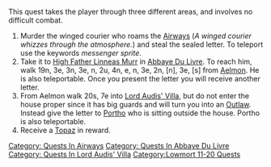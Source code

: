 This quest takes the player through three different areas, and involves
no difficult combat.

1.  Murder the winged courier who roams the
    [Airways](:Category:Airways.md "wikilink") (*A winged courier
    whizzes through the atmosphere.*) and steal the sealed letter. To
    teleport use the keywords *messenger sprite*.
2.  Take it to [High Father Linneas
    Murr](High_Father_Linneas_Murr "wikilink") in [Abbaye Du
    Livre](:Category:Abbaye_Du_Livre.md "wikilink"). To reach him, walk
    19n, 3e, 3n, 3e, n, 2u, 4n, e, n, 3e, 2n, \[n\], 3e, \[s\] from
    [Aelmon](Aelmon "wikilink"). He is also teleportable. Once you
    present the letter you will receive another letter.
3.  From Aelmon walk 20s, 7e into [Lord Audis'
    Villa](:Category:Lord_Audis'_Villa.md "wikilink"), but do not enter
    the house proper since it has big guards and will turn you into an
    [Outlaw](Outlaw_Flag.md "wikilink"). Instead give the letter to
    [Portho](Portho "wikilink") who is sitting outside the house. Portho
    is also teleportable.
4.  Receive a [Topaz](Topaz "wikilink") in reward.

[Category: Quests In Airways](Category:_Quests_In_Airways "wikilink")
[Category: Quests In Abbaye Du
Livre](Category:_Quests_In_Abbaye_Du_Livre "wikilink") [Category: Quests
In Lord Audis' Villa](Category:_Quests_In_Lord_Audis'_Villa "wikilink")
[Category:Lowmort 11-20
Quests](Category:Lowmort_11-20_Quests "wikilink")
